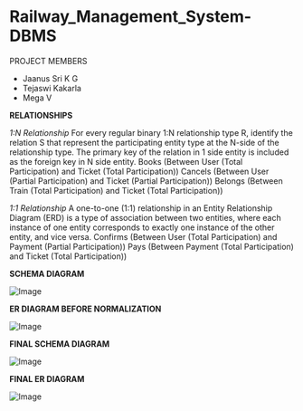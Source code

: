 # Railway_Management_System-DBMS

PROJECT MEMBERS
* Jaanus Sri K G
* Tejaswi Kakarla
* Mega V

**RELATIONSHIPS**

_1:N Relationship_
	For every regular binary 1:N relationship type R, identify the relation S that represent the participating entity type at the N-side of the relationship type. The primary key of the relation in 1 side entity is included as the foreign key in N side entity.
Books (Between User (Total Participation) and Ticket (Total Participation))
Cancels (Between User (Partial Participation) and Ticket (Partial Participation))
Belongs (Between Train (Total Participation) and Ticket (Total Participation))

_1:1 Relationship_
	A one-to-one (1:1) relationship in an Entity Relationship Diagram (ERD) is a type of association between two entities, where each instance of one entity corresponds to exactly one instance of the other entity, and vice versa.
Confirms (Between User (Total Participation) and Payment (Partial Participation))
Pays (Between Payment (Total Participation) and Ticket (Total Participation))

**SCHEMA DIAGRAM**

![Image](https://user-images.githubusercontent.com/95457059/261684313-4748512f-3630-47af-b600-609fb96f73e7.png)

**ER DIAGRAM BEFORE NORMALIZATION**

![Image](https://user-images.githubusercontent.com/95457059/261685277-26d54f8a-8f37-4b8a-a0c4-52a92cb5fa61.png)

**FINAL SCHEMA DIAGRAM**

![Image](https://user-images.githubusercontent.com/95457059/261686274-07265222-0740-45a6-9248-0a674c233486.png)

**FINAL ER DIAGRAM**

![Image](https://user-images.githubusercontent.com/95457059/261686413-32152efc-2049-4212-bd4e-b5bb21e28f01.png)


